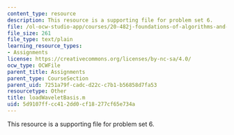 ```yaml
---
content_type: resource
description: This resource is a supporting file for problem set 6.
file: /ol-ocw-studio-app/courses/20-482j-foundations-of-algorithms-and-computational-techniques-in-systems-biology-spring-2006/5d9107ffcc412dd0cf18277cf65e734a_loadWaveletBasis.m
file_size: 261
file_type: text/plain
learning_resource_types:
- Assignments
license: https://creativecommons.org/licenses/by-nc-sa/4.0/
ocw_type: OCWFile
parent_title: Assignments
parent_type: CourseSection
parent_uid: 7251a79f-cadc-d22c-c7b1-b56858d7fa53
resourcetype: Other
title: loadWaveletBasis.m
uid: 5d9107ff-cc41-2dd0-cf18-277cf65e734a
---
```

This resource is a supporting file for problem set 6.